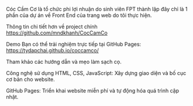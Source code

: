 
Cóc Cầm Cơ là tổ chức phi lợi nhuận do sinh viên FPT thành lập đây chỉ là 1 phần của dự án về Front End của trang web do tôi thực hiện.

Thông tin chi tiết hơn về project chính https://github.com/mndkhanh/CocCamCo

Demo
Bạn có thể trải nghiệm trực tiếp tại GitHub Pages:
https://tydapchai.github.io/coccamco/

Tham khảo các hướng dẫn và mẹo làm sạch cọ.

Công nghệ sử dụng
HTML, CSS, JavaScript: Xây dựng giao diện và bố cục cơ bản cho website.

GitHub Pages: Triển khai website miễn phí và tự động hóa quá trình cập nhật.
